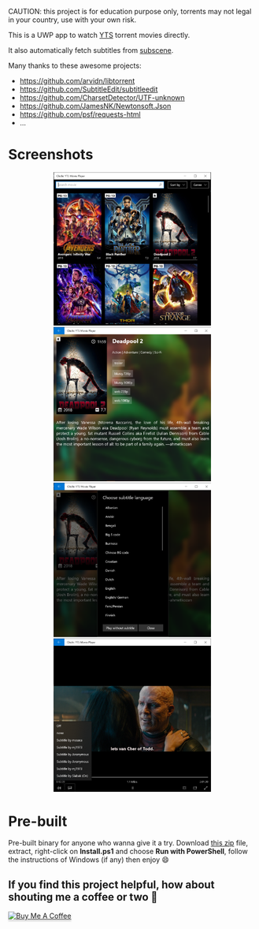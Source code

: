 CAUTION: this project is for education purpose only, torrents may not legal in your country, use with your own risk.

This is a UWP app to watch [YTS](https://yts.mx/) torrent movies directly.

It also automatically fetch subtitles from [subscene](https://subscene.com/).

Many thanks to these awesome projects:
- https://github.com/arvidn/libtorrent
- https://github.com/SubtitleEdit/subtitleedit
- https://github.com/CharsetDetector/UTF-unknown
- https://github.com/JamesNK/Newtonsoft.Json
- https://github.com/psf/requests-html
- ...

# Screenshots
<p align="center">
  <img src="Screenshots/1.PNG" width="320" title="Home">
  <img src="Screenshots/2.PNG" width="320" title="Detail">
  <img src="Screenshots/3.PNG" width="320" title="Subtitles">
  <img src="Screenshots/4.PNG" width="320" title="Player">
</p>

# Pre-built
Pre-built binary for anyone who wanna give it a try. Download [this zip](https://github.com/chichiyts/ChichiYTS/releases/download/v2020.7.24.0/ChichiYTS_2020.7.24.0.zip) file, extract, right-click on **Install.ps1** and choose **Run with PowerShell**, follow the instructions of Windows (if any) then enjoy 😄

## If you find this project helpful, how about shouting me a coffee or two 🤟
<a href="https://buymeacoff.ee/chichiyts" target="_blank"><img src="https://www.buymeacoffee.com/assets/img/custom_images/orange_img.png" alt="Buy Me A Coffee" style="height: 41px !important;width: 174px !important;box-shadow: 0px 3px 2px 0px rgba(190, 190, 190, 0.5) !important;-webkit-box-shadow: 0px 3px 2px 0px rgba(190, 190, 190, 0.5) !important;" ></a>
